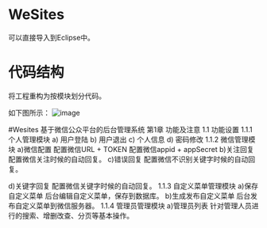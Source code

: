 # WeSites
可以直接导入到Eclipse中。

# 代码结构
将工程重构为按模块划分代码。

如下图所示：
![image](https://cloud.githubusercontent.com/assets/627946/20835099/a3d8b270-b8d3-11e6-825f-13daa3c73715.png)


#Wesites
基于微信公众平台的后台管理系统
第1章	功能及注意
1.1	功能设置
1.1.1	个人管理模块
a)	用户登陆
b)	用户退出
c)	个人信息
d)	密码修改
1.1.2	微信管理模块
a)微信配置
配置微信URL + TOKEN
配置微信appid + appSecret
b)关注回复
配置微信关注时候的自动回复。
c)错误回复
配置微信不识别关键字时候的自动回复。

d)关键字回复
配置微信关键字时候的自动回复。
1.1.3	自定义菜单管理模块
a)保存自定义菜单
后台编辑自定义菜单，保存到数据库。
b)生成发布自定义菜单
后台发布自定义菜单到微信服务器。
1.1.4	管理员管理模块
a)管理员列表
针对管理人员进行的搜索、增删改查、分页等基本操作。




